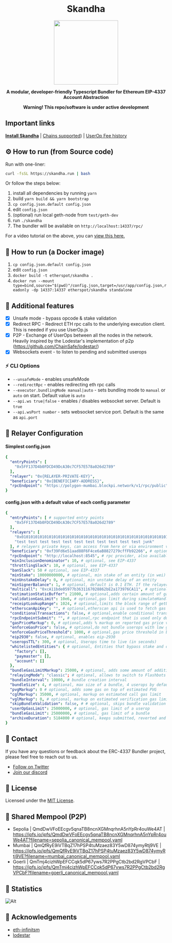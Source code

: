 <div align="center">
  <h1 align="center">Skandha</h1>
</div>

<!-- PROJECT LOGO -->

<div align="center">
  <img src="https://public.etherspot.io/assets/etherspot.gif" width="200" height="200">
  <p>
    <b>
      A modular, developer-friendly Typescript Bundler for Ethereum EIP-4337 Account Abstraction
    </b>
   </p>
</div>

<div align="center">
  <p>
    <b>
       Warning! This repo/software is under active development
    </b>
   </p>
</div>

## Important links

**[Install Skandha](https://etherspot.fyi/skandha/installation)**
| [Chains supported](https://etherspot.fyi/prime-sdk/chains-supported))
| [UserOp Fee history](https://etherspot.fyi/skandha/feehistory)

## ⚙️ How to run (from Source code)

Run with one-liner:

```sh
curl -fsSL https://skandha.run | bash
```
Or follow the steps below:

1. install all dependencies by running `yarn`
2. build `yarn build && yarn bootstrap`
3. `cp config.json.default config.json`
4. edit `config.json`
5. (optional) run local geth-node from `test/geth-dev`
6. run `./skandha`
7. The bundler will be available on `http://localhost:14337/rpc/`

For a video tutorial on the above, you can [view this here.](https://www.youtube.com/watch?v=O0_lm7b0GXE)

## 🐳 How to run (a Docker image)

1. `cp config.json.default config.json`
2. edit `config.json`
3. `docker build -t etherspot/skandha .`
4. `docker run --mount type=bind,source="$(pwd)"/config.json,target=/usr/app/config.json,readonly -dp 14337:14337 etherspot/skandha standalone`


## 📜 Additional features
- [x] Unsafe mode - bypass opcode & stake validation
- [x] Redirect RPC - Redirect ETH rpc calls to the underlying execution client. This is needed if you use UserOp.js
- [x] P2P - Exchange of UserOps between all the nodes in the network. Heavily inspired by the Lodestar's implementation of p2p (https://github.com/ChainSafe/lodestar/)
- [x] Websockets event - to listen to pending and submitted userops

### ⚡️ CLI Options
- `--unsafeMode` - enables unsafeMode
- `--redirectRpc` - enables redirecting eth rpc calls
- `--executor.bundlingMode manual|auto` - sets bundling mode to `manual` or `auto` on start. Default value is `auto`
- `--api.ws true|false` - enables / disables websocket server. Default is `true`
- `--api.wsPort number` - sets websocket service port. Default is the same as `api.port`

## 🔑 Relayer Configuration

#### Simplest config.json
```yaml
{
  "entryPoints": [
    "0x5FF137D4b0FDCD49DcA30c7CF57E578a026d2789"
  ],
  "relayer": "0x{RELAYER-PRIVATE-KEY}",
  "beneficiary": "0x{BENEFICIARY-ADDRESS}",
  "rpcEndpoint": "https://polygon-mumbai.blockpi.network/v1/rpc/public"
}
```

#### config.json with a default value of each config parameter

```yaml
{
  "entryPoints": [ # supported entry points
    "0x5FF137D4b0FDCD49DcA30c7CF57E578a026d2789"
  ],
  "relayers": [
    "0x0101010101010101010101010101010101010101010101010101010101010101",
    "test test test test test test test test test test test junk"
  ], # relayers private keys, can access from here or via environment variables (SKANDHA_MUMBAI_RELAYERS | SKANDHA_DEV_RELAYERS | etc.)
  "beneficiary": "0xf39Fd6e51aad88F6F4ce6aB8827279cffFb92266", # optional, fee collector, avaiable via env var (SKANDHA_MUMBAI_BENEFICIARY | etc) - if not set, relayer will be used
  "rpcEndpoint": "http://localhost:8545", # rpc provider, also available via env variable (SKANDHA_MUMBAI_RPC | etc)
  "minInclusionDenominator": 10, # optional, see EIP-4337
  "throttlingSlack": 10, # optional, see EIP-4337
  "banSlack": 50 # optional, see EIP-4337
  "minStake": 10000000000, # optional, min stake of an entity (in wei)
  "minUnstakeDelay": 0, # optional, min unstake delay of an entity
  "minSignerBalance": 1, # optional, default is 0.1 ETH. If the relayer's balance drops lower than this, it will be selected as a fee collector
  "multicall": "0xcA11bde05977b3631167028862bE2a173976CA11", # optional, multicall3 contract (see https://github.com/mds1/multicall#multicall3-contract-addresses)
  "estimationStaticBuffer": 21000, # optional,adds certain amount of gas to callGasLimit on estimation
  "validationGasLimit": 10e6, # optional,gas limit during simulateHandleOps and simulateValidation calls
  "receiptLookupRange": 1024, # optional,limits the block range of getUserOperationByHash and getUserOperationReceipt
  "etherscanApiKey": "", # optional,etherscan api is used to fetch gas prices
  "conditionalTransactions": false, # optional,enable conditional transactions
  "rpcEndpointSubmit": "", # optional,rpc endpoint that is used only during submission of a bundle
  "gasPriceMarkup": 0, # optional,adds % markup on reported gas price via skandha_getGasPrice, 10000 = 100.00%, 500 = 5%
  "enforceGasPrice": false, # optional,do not bundle userops with low gas prices
  "enforceGasPriceThreshold": 1000, # optional,gas price threshold in bps. If set to 500, userops' gas price is allowed to be 5% lower than the network's gas price
  "eip2930": false, # optional, enables eip-2930
  "useropsTTL": 300, # optional, Userops time to live (in seconds)
  "whitelistedEntities": { # optional, Entities that bypass stake and opcode validation (array of addresses)
    "factory": [],
    "paymaster": [],
    "account": []
  },
  "bundleGasLimitMarkup": 25000, # optional, adds some amount of additional gas to a bundle tx
  "relayingMode": "classic"; # optional, allows to switch to Flashbots Builder api if set to "flashbots", see packages/executor/src/interfaces.ts for more
  "bundleInterval": 10000, # bundle creation interval
  "bundleSize": 4, # optional, max size of a bundle, 4 userops by default
  "pvgMarkup": 0 # optional, adds some gas on top of estimated PVG
  "cglMarkup": 35000, # optional, markup on estimated call gas limit
  "vglMarkup": 0, # optional, markup on estimated verification gas limit
  "skipBundleValidation": false, # # optional, skips bundle validation
  "userOpGasLimit": 25000000, # optional, gas limit of a userop
  "bundleGasLimit": 25000000, # optional, gas limit of a bundle
  "archiveDuration": 5184000 # optional, keeps submitted, reverted and cancelled userops in the mempool for this many seconds
}
```
## 💬 Contact

If you have any questions or feedback about the ERC-4337 Bundler project, please feel free to reach out to us.

- [Follow on Twitter](https://twitter.com/etherspot)
- [Join our discord](https://discord.etherspot.io/)

## 📄 License

Licensed under the [MIT License](https://github.com/etherspot/skandha/blob/master/LICENSE).

## 🤝 Shared Mempool (P2P)

- Sepolia | QmdDwVFoEEcgv5qnaTB8ncnXGMnqrhnA5nYpRr4ouWe4AT | https://ipfs.io/ipfs/QmdDwVFoEEcgv5qnaTB8ncnXGMnqrhnA5nYpRr4ouWe4AT?filename=sepolia_canonical_mempool.yaml
- Mumbai | QmQfRyE9iVTBqZ17hPSP4tuMzaez83Y5wD874ymyRtj9VE | https://ipfs.io/ipfs/QmQfRyE9iVTBqZ17hPSP4tuMzaez83Y5wD874ymyRtj9VE?filename=mumbai_canonical_mempool.yaml
- Goerli | QmTmj4cizhWpEFCCqk5dP67yws7R2PPgCtb2bd2RgVPCbF | https://ipfs.io/ipfs/QmTmj4cizhWpEFCCqk5dP67yws7R2PPgCtb2bd2RgVPCbF?filename=goerli_canonical_mempool.yaml

## 🔢 Statistics
![Alt](https://repobeats.axiom.co/api/embed/4d7ec3ece88b2461c5b1757574321f4f6540cdd5.svg "Skandha analytics image")

## 🙏 Acknowledgements

- [eth-infinitsm](https://github.com/eth-infinitism)
- [lodestar](https://github.com/ChainSafe/lodestar) 
